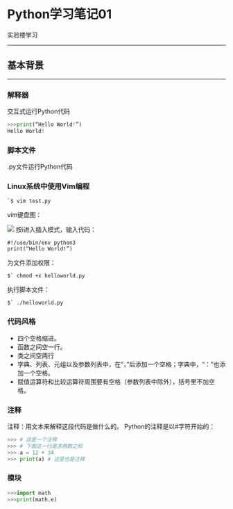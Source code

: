 # Python学习笔记01
实验楼学习
***
## 基本背景
***
### 解释器
交互式运行Python代码

```python
>>>print(“Hello World!”)
Hello World!
```
### 脚本文件
.py文件运行Python代码
### Linux系统中使用Vim编程
```shell
`$ vim test.py
``` 
vim键盘图：

![](media/15812488157360.jpg)
按i进入插入模式，输入代码：

```
#!/use/bin/env python3
print(“Hello World!”)
```
为文件添加权限：

```
$` chmod +x helloworld.py
```
执行脚本文件：

```
$` ./helloworld.py
```
### 代码风格
* 四个空格缩进。
* 函数之间空一行。
* 类之间空两行
* 字典、列表、元组以及参数列表中，在“，”后添加一个空格；字典中，“：”也添加一个空格。
* 赋值运算符和比较运算符周围要有空格（参数列表中除外），括号里不加空格。

### 注释
注释：用文本来解释这段代码是做什么的。
Python的注释是以#字符开始的：

```python
>>> # 这是一个注释
>>> # 下面这一行是求两数之和
>>> a = 12 + 34
>>> print(a) # 这里也是注释
```
### 模块

```python
>>>import math
>>>print(math.e)
```